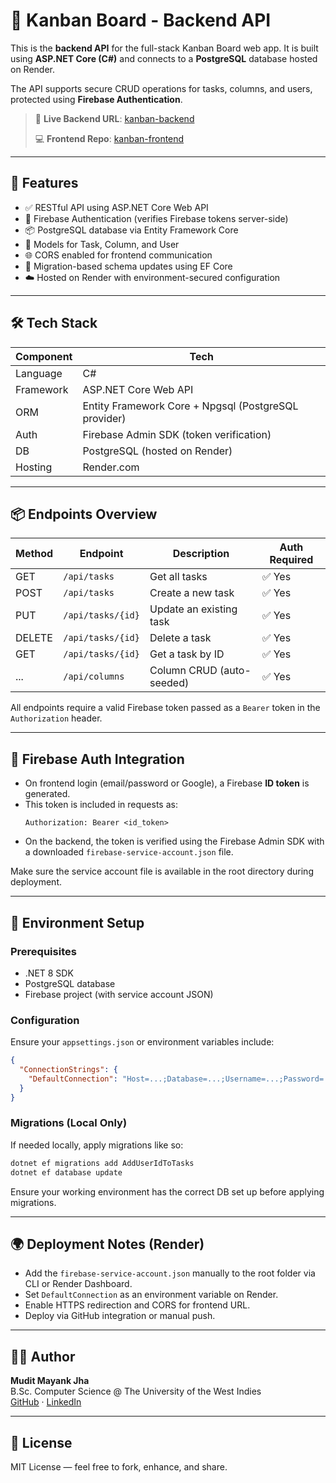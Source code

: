 # 🧠 Kanban Board - Backend API

This is the **backend API** for the full-stack Kanban Board web app. It is built using **ASP.NET Core (C#)** and connects to a **PostgreSQL** database hosted on Render.

The API supports secure CRUD operations for tasks, columns, and users, protected using **Firebase Authentication**.

> 🔗 **Live Backend URL**: [kanban-backend](https://kanban-backend-2vbh.onrender.com)
> 
> 💻 **Frontend Repo**: [kanban-frontend](https://github.com/muditjha20/kanban-frontend)

---

## 🚀 Features

- ✅ RESTful API using ASP.NET Core Web API
- 🔐 Firebase Authentication (verifies Firebase tokens server-side)
- 📦 PostgreSQL database via Entity Framework Core
- 🧱 Models for Task, Column, and User
- 🌐 CORS enabled for frontend communication
- 📂 Migration-based schema updates using EF Core
- ☁️ Hosted on Render with environment-secured configuration

---

## 🛠️ Tech Stack

| Component    | Tech                                       |
|--------------|--------------------------------------------|
| Language     | C#                                         |
| Framework    | ASP.NET Core Web API                       |
| ORM          | Entity Framework Core + Npgsql (PostgreSQL provider) |
| Auth         | Firebase Admin SDK (token verification)    |
| DB           | PostgreSQL (hosted on Render)              |
| Hosting      | Render.com                                 |

---

## 📦 Endpoints Overview

| Method | Endpoint              | Description                     | Auth Required |
|--------|-----------------------|----------------------------------|---------------|
| GET    | `/api/tasks`          | Get all tasks                   | ✅ Yes        |
| POST   | `/api/tasks`          | Create a new task               | ✅ Yes        |
| PUT    | `/api/tasks/{id}`     | Update an existing task         | ✅ Yes        |
| DELETE | `/api/tasks/{id}`     | Delete a task                   | ✅ Yes        |
| GET    | `/api/tasks/{id}`     | Get a task by ID                | ✅ Yes        |
| ...    | `/api/columns`        | Column CRUD (auto-seeded)       | ✅ Yes        |

All endpoints require a valid Firebase token passed as a `Bearer` token in the `Authorization` header.

---

## 🔐 Firebase Auth Integration

- On frontend login (email/password or Google), a Firebase **ID token** is generated.
- This token is included in requests as:
  ```
  Authorization: Bearer <id_token>
  ```
- On the backend, the token is verified using the Firebase Admin SDK with a downloaded `firebase-service-account.json` file.

Make sure the service account file is available in the root directory during deployment.

---

## 🔧 Environment Setup

### Prerequisites

- .NET 8 SDK
- PostgreSQL database
- Firebase project (with service account JSON)

### Configuration

Ensure your `appsettings.json` or environment variables include:

```json
{
  "ConnectionStrings": {
    "DefaultConnection": "Host=...;Database=...;Username=...;Password=...;..."
  }
}
```

### Migrations (Local Only)

If needed locally, apply migrations like so:

```bash
dotnet ef migrations add AddUserIdToTasks
dotnet ef database update
```

Ensure your working environment has the correct DB set up before applying migrations.

---

## 🌍 Deployment Notes (Render)

- Add the `firebase-service-account.json` manually to the root folder via CLI or Render Dashboard.
- Set `DefaultConnection` as an environment variable on Render.
- Enable HTTPS redirection and CORS for frontend URL.
- Deploy via GitHub integration or manual push.

---

## 👨‍💻 Author

**Mudit Mayank Jha**  
B.Sc. Computer Science @ The University of the West Indies  
[GitHub](https://github.com/muditjha20) · [LinkedIn](https://linkedin.com/in/muditjha)

---

## 📝 License

MIT License — feel free to fork, enhance, and share.
